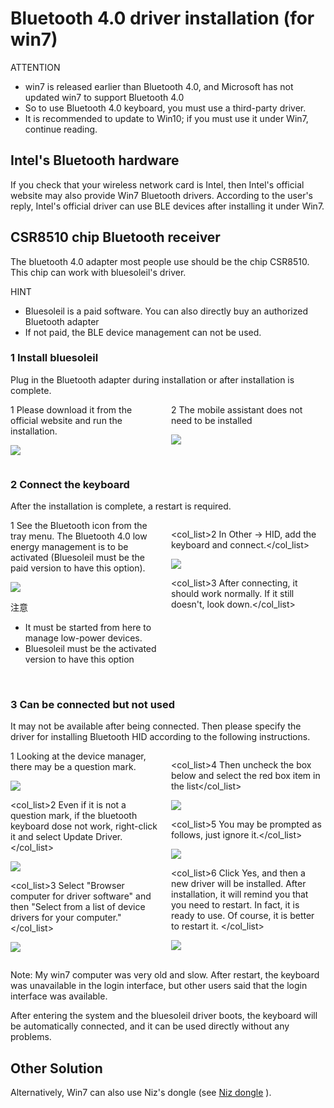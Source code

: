 # Bluetooth 4.0 driver installation (for win7)

<html><div class="attention">
<subtitle>ATTENTION</subtitle>
<ul><li>win7 is released earlier than Bluetooth 4.0, and Microsoft has not updated win7 to support Bluetooth 4.0</li>
<li>So to use Bluetooth 4.0 keyboard, you must use a third-party driver. </li>
<li>It is recommended to update to Win10; if you must use it under Win7, continue reading.</li><ul>
</div></html>


## Intel's Bluetooth hardware

If you check that your wireless network card is Intel, then Intel's official website may also provide Win7 Bluetooth drivers. According to the user's reply, Intel's official driver can use BLE devices after installing it under Win7.


## CSR8510 chip Bluetooth receiver

The bluetooth 4.0 adapter most people use should be the chip CSR8510. This chip can work with bluesoleil's driver.
 
<html><div class="hint">
<subtitle>HINT</subtitle>
<ul><li>Bluesoleil is a paid software. You can also directly buy an authorized Bluetooth adapter</li>
<li>If not paid, the BLE device management can not be used.</li><ul>
</div></html>

### 1 Install bluesoleil

Plug in the Bluetooth adapter during installation or after installation is complete.

<html>
<two_col>
<div style="float:left;width:48%;">
<col_list>1 Please download it from the official website and run the installation.</col_list>

![](/assets/qy01.jpg)
</div>
<div style="float:left;width:3%;">&nbsp;</div>
<div style="float:left;width:48%;">
<col_list>2 The mobile assistant does not need to be installed</col_list>

![](/assets/qy02.jpg)
</div>
</two_col>
<div style="clear:both;"></div>
</html>

### 2 Connect the keyboard

After the installation is complete, a restart is required.

<html>
<two_col>
<div style="float:left;width:48%;">
<col_list>1 See the Bluetooth icon from the tray menu. The Bluetooth 4.0 low energy management is to be activated (Bluesoleil  must be the paid version to have this option).
</col_list>

![](/assets/qy07.jpg)
<div class="attention">
<subtitle>注意</subtitle>
<ul><li>It must be started from here to manage low-power devices.</li>
<li>Bluesoleil must be the activated version to have this option</li><ul>
</div><br>

</div>
<div style="float:left;width:3%;">&nbsp;</div>
<div style="float:left;width:48%;">

<col_list>2 In Other -> HID, add the keyboard and connect.</col_list>

![](/assets/qy08.jpg)

<col_list>3 After connecting, it should work normally. If it still doesn't, look down.</col_list>
</div>
</two_col>
<div style="clear:both;"></div>
</html>

### 3 Can be connected but not used

It may not be available after being connected. Then please specify the driver for installing Bluetooth HID according to the following instructions.

<html>
<two_col>
<div style="float:left;width:48%;">
<col_list>1 Looking at the device manager, there may be a question mark.</col_list>

![](/assets/qy09.jpg)

<col_list>2 Even if it is not a question mark, if the bluetooth keyboard dose not work, right-click it and select Update Driver.</col_list>

![](/assets/qy10.jpg)

<col_list>3 Select "Browser computer for driver software" and then "Select from a list of device drivers for your computer."</col_list>

![](/assets/qy11.jpg)

</div>
<div style="float:left;width:3%;">&nbsp;</div>
<div style="float:left;width:48%;">

<col_list>4 Then uncheck the box below and select the red box item in the list</col_list>

![](/assets/qy12.jpg)

<col_list>5 You may be prompted as follows, just ignore it.</col_list>

![](/assets/qy13.jpg)

<col_list>6 Click Yes, and then a new driver will be installed. After installation, it will remind you that you need to restart. In fact, it is ready to use. Of course, it is better to restart it.
</col_list>

![](/assets/qy14.jpg)
</div>
</two_col>
<div style="clear:both;"></div>
</html>

Note: My win7 computer was very old and slow. After restart, the keyboard was unavailable in the login interface, but other users said that the login interface was available.

After entering the system and the bluesoleil driver boots, the keyboard will be automatically connected, and it can be used directly without any problems.


## Other Solution
Alternatively, Win7 can also use Niz's dongle (see [Niz dongle](/ble-series/niz-dongle-paring) ).


